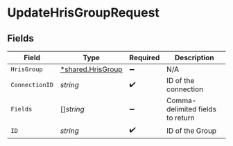 # UpdateHrisGroupRequest


## Fields

| Field                                                 | Type                                                  | Required                                              | Description                                           |
| ----------------------------------------------------- | ----------------------------------------------------- | ----------------------------------------------------- | ----------------------------------------------------- |
| `HrisGroup`                                           | [*shared.HrisGroup](../../models/shared/hrisgroup.md) | :heavy_minus_sign:                                    | N/A                                                   |
| `ConnectionID`                                        | *string*                                              | :heavy_check_mark:                                    | ID of the connection                                  |
| `Fields`                                              | []*string*                                            | :heavy_minus_sign:                                    | Comma-delimited fields to return                      |
| `ID`                                                  | *string*                                              | :heavy_check_mark:                                    | ID of the Group                                       |